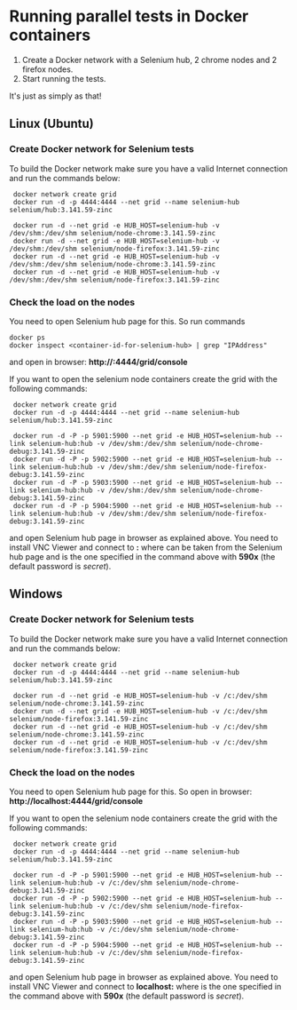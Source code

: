 # Running parallel tests in Docker containers

1. Create a Docker network with a Selenium hub, 2 chrome nodes and 2 firefox nodes.
2. Start running the tests.

It's just as simply as that!

## Linux (Ubuntu)

### Create Docker network for Selenium tests 
To build the Docker network make sure you have a valid Internet connection and run the commands below:
```shell script
 docker network create grid
 docker run -d -p 4444:4444 --net grid --name selenium-hub selenium/hub:3.141.59-zinc
 
 docker run -d --net grid -e HUB_HOST=selenium-hub -v /dev/shm:/dev/shm selenium/node-chrome:3.141.59-zinc
 docker run -d --net grid -e HUB_HOST=selenium-hub -v /dev/shm:/dev/shm selenium/node-firefox:3.141.59-zinc
 docker run -d --net grid -e HUB_HOST=selenium-hub -v /dev/shm:/dev/shm selenium/node-chrome:3.141.59-zinc
 docker run -d --net grid -e HUB_HOST=selenium-hub -v /dev/shm:/dev/shm selenium/node-firefox:3.141.59-zinc
```

### Check the load on the nodes
You need to open Selenium hub page for this. So run commands
```shell script
docker ps
docker inspect <container-id-for-selenium-hub> | grep "IPAddress"
```
and open in browser: **http://<ip-address-from-previous-step>:4444/grid/console**

If you want to open the selenium node containers create the grid with the following commands:
```shell script
 docker network create grid
 docker run -d -p 4444:4444 --net grid --name selenium-hub selenium/hub:3.141.59-zinc
 
 docker run -d -P -p 5901:5900 --net grid -e HUB_HOST=selenium-hub --link selenium-hub:hub -v /dev/shm:/dev/shm selenium/node-chrome-debug:3.141.59-zinc
 docker run -d -P -p 5902:5900 --net grid -e HUB_HOST=selenium-hub --link selenium-hub:hub -v /dev/shm:/dev/shm selenium/node-firefox-debug:3.141.59-zinc
 docker run -d -P -p 5903:5900 --net grid -e HUB_HOST=selenium-hub --link selenium-hub:hub -v /dev/shm:/dev/shm selenium/node-chrome-debug:3.141.59-zinc
 docker run -d -P -p 5904:5900 --net grid -e HUB_HOST=selenium-hub --link selenium-hub:hub -v /dev/shm:/dev/shm selenium/node-firefox-debug:3.141.59-zinc
```
and open Selenium hub page in browser as explained above. You need to install VNC Viewer and connect to **<ip-address-of-node>:<port-of-node>** where **<ip-address-of-node>** can be taken from the Selenium hub page and **<port-of-node>** is the one specified in the command above with **590x** (the default password is *secret*). 

## Windows

### Create Docker network for Selenium tests
To build the Docker network make sure you have a valid Internet connection and run the commands below:
```shell script
 docker network create grid
 docker run -d -p 4444:4444 --net grid --name selenium-hub selenium/hub:3.141.59-zinc
 
 docker run -d --net grid -e HUB_HOST=selenium-hub -v /c:/dev/shm selenium/node-chrome:3.141.59-zinc
 docker run -d --net grid -e HUB_HOST=selenium-hub -v /c:/dev/shm selenium/node-firefox:3.141.59-zinc
 docker run -d --net grid -e HUB_HOST=selenium-hub -v /c:/dev/shm selenium/node-chrome:3.141.59-zinc
 docker run -d --net grid -e HUB_HOST=selenium-hub -v /c:/dev/shm selenium/node-firefox:3.141.59-zinc
```

### Check the load on the nodes
You need to open Selenium hub page for this. So open in browser: **http://localhost:4444/grid/console**

If you want to open the selenium node containers create the grid with the following commands:
```shell script
 docker network create grid
 docker run -d -p 4444:4444 --net grid --name selenium-hub selenium/hub:3.141.59-zinc
 
 docker run -d -P -p 5901:5900 --net grid -e HUB_HOST=selenium-hub --link selenium-hub:hub -v /c:/dev/shm selenium/node-chrome-debug:3.141.59-zinc
 docker run -d -P -p 5902:5900 --net grid -e HUB_HOST=selenium-hub --link selenium-hub:hub -v /c:/dev/shm selenium/node-firefox-debug:3.141.59-zinc
 docker run -d -P -p 5903:5900 --net grid -e HUB_HOST=selenium-hub --link selenium-hub:hub -v /c:/dev/shm selenium/node-chrome-debug:3.141.59-zinc
 docker run -d -P -p 5904:5900 --net grid -e HUB_HOST=selenium-hub --link selenium-hub:hub -v /c:/dev/shm selenium/node-firefox-debug:3.141.59-zinc
```
and open Selenium hub page in browser as explained above. You need to install VNC Viewer and connect to **localhost:<port-of-node>** where **<port-of-node>** is the one specified in the command above with **590x** (the default password is *secret*). 


